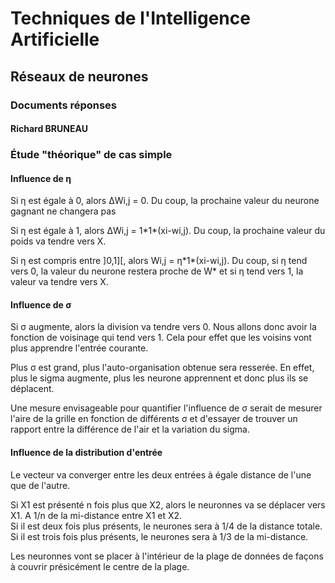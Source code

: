 <h1>Techniques de l'Intelligence Artificielle</h1>
<h2>Réseaux de neurones</h2>
<h3>Documents réponses</h3>
<h4>Richard BRUNEAU</h4>


<h3>Étude "théorique" de cas simple</h3>
<h4>Influence de η</h4>

<p>Si η est égale à 0, alors ΔWi,j = 0. Du coup, la prochaine valeur du neurone gagnant ne changera pas</p>
<p>Si η est égale à 1, alors ΔWi,j = 1*1*(xi-wi,j). Du coup, la prochaine valeur du poids va tendre vers X.</p>
<p>Si η est compris entre ]0,1][, alors Wi,j = η*1*(xi-wi,j). Du coup, si η tend vers 0, la valeur du neurone restera proche de W* et si η tend vers 1, la valeur va tendre vers X.</p>

<h4>Influence de σ</h4>
<p> Si σ augmente, alors la division va tendre vers 0. Nous allons donc avoir la fonction de voisinage qui tend vers 1. Cela pour effet que les voisins vont plus apprendre l'entrée courante.</p>
<p> Plus σ est grand, plus l'auto-organisation obtenue sera resserée. En effet, plus le sigma augmente, plus les neurone apprennent et donc plus ils se déplacent.</p>
<p> Une mesure envisageable pour quantifier l'influence de σ serait de mesurer l'aire de la grille en fonction de différents σ et d'essayer de trouver un rapport entre la différence de l'air et la variation du sigma.</p>

<h4>Influence de la distribution d'entrée</h4>
<p>Le vecteur va converger entre les deux entrées à égale distance de l'une que de l'autre.</p>
<p>Si X1 est présenté n fois plus que X2, alors le neuronnes va se déplacer vers X1. A 1/n de la mi-distance entre X1 et X2.</br>
Si il est deux fois plus présents, le neurones sera à 1/4 de la distance totale.</br>
Si il est trois fois plus présents, le neurones sera à 1/3 de la mi-distance.</p>
<p>Les neuronnes vont se placer à l'intérieur de la plage de données de façons à couvrir présicément le centre de la plage.</p>

